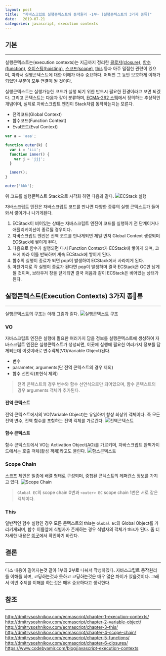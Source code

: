 ```yaml
---
layout: post
title:  "자바스크립트 실행콘텍스트와 동작원리 -1부- (실행콘텍스트의 3가지 종류)"
date:   2019-07-21
categories: javascript, execution contexts
---
```


## 기본
---
실행콘텍스트는(execution contexts)는 지금까지 정리한 [클로저(closure)](https://yoosoo-won.github.io/javascript,/closure,/%ED%81%B4%EB%A1%9C%EC%A0%80/2019/06/30/closure.html), [함수(function)](https://yoosoo-won.github.io/javascript,/function,/function/declarations,/expressions/2019/07/14/function-declarations-vs-function-expressions.html), [호이스팅(hoisting)](https://yoosoo-won.github.io/javascript/2019/06/02/What-is-Hoisting.html), [스코프(scope)](https://yoosoo-won.github.io/javascript,/scope,/%EC%8A%A4%EC%BD%94%ED%94%84/2019/07/07/scope.html), [this](https://yoosoo-won.github.io/javascript,/this/2019/06/23/this.html) 등과 아주 밀접한 관련이 있으며, 따라서 실행콘텍스트에 대한 이해가 아주 중요하다. 어쩌면 그 동안 모호하게 이해가 되었던 부분이 모두 연결이 될 것이다.

실행콘텍스트는 실행가능한 코드가 실행 되기 위한 반드시 필요한 환경이라고 보면 되겠다. 그리고 콘텍스트는 다음과 같이 분류하며, [ECMA-262 스펙](https://developer.mozilla.org/ko/docs/Web/JavaScript/%EC%96%B8%EC%96%B4_%EB%A6%AC%EC%86%8C%EC%8A%A4)에서 정의하는 추상적인 개념이며, 실제로 자바스크립트 엔진이 Stack처럼 동작하는지는 모른다.

* 전역코드(Global Context)
* 함수코드(Function Context)
* Eval코드(Eval Context)

```javascript
var a = 'aaa';

function outer(k) {
  var i = 'iii';
  function inner() {
    var j = 'jjj';
  }

  inner();
}

outer('kkk');
```

위 코드를 실행콘텍스트 Stack으로 시각화 하면 다음과 같다.
![ECStack 실행](https://user-images.githubusercontent.com/15857404/61588069-fc3dcf80-abcf-11e9-8186-1163fac8dc76.png)

자바스크립트 엔진은 자바스크립트 코드를 만나면 다양한 종류의 실행 콘텍스트가 들어와서 쌓이거나 나가게된다. 
1. ECStack이 비어있는 상태는 자바스크립트 엔진이 코드를 실행하기 전 단계이거나 애플리케이션이 종료될 경우이다.
2. 자바스크립트 엔진은 전역 코드를 만나게되면 제일 먼저 Global Context 생성되며 ECStack에 쌓이게 된다.
3. 다음으로 함수가 실행되면 다시 Function Context가 ECStack에 쌓이게 되며, 코드에 따라 이를 반복하며 계속 ECStack에 쌓이게 된다.
4. 함수의 실행이 종료가 되면 pop이 발생하여 ECStack에서 사라지게 된다.
5. 마찬가지로 각 실행이 종료가 된다면 pop이 발생하며 결국 ECStack은 GC만 남게 될 것이며, 브라우저 창을 닫게되면 결국 처음과 같이 ECStack은 비어있는 상태가 된다.

## 실행콘텍스트(Execution Contexts) 3가지 종류
---
실행콘텍스트의 구조는 아래 그림과 같다.
![실행콘텍스트 구조](https://user-images.githubusercontent.com/15857404/61588471-129b5980-abd7-11e9-916c-48be00d4d3e7.png)

### VO
자바스크립트 엔진은 실행에 필요한 여러가지 담을 정보를 실행콘텍스트에 생성하여 
자바스크립트 엔진은 실행콘텍스트가 생성되면, 이곳에 실행에 필요한 여러가지 정보를 담게되는데 이것이바로 변수객체(VO/Variable Object)된다.

* 변수
* parameter, arguments(단 전역 콘텍스트의 경우 제외)
* 함수 선언식(표현식 제외)

> 전역 콘텍스트의 경우 변수와 함수 선언식으로만 되어있으며,
함수 콘텍스트의 경우 arguments 객체가 추가된다.

#### 전역 콘텍스트
전역 콘텍스트에서의 VO(Variable Object)는 유일하며 항상 최상위 객체이다. 즉 모든 전역 변수, 전역 함수를 포함하는 전역 객체를 가르킨다.
![전역콘텍스트](https://user-images.githubusercontent.com/15857404/61589314-29e04400-abe3-11e9-908b-f51ec9bcc6cd.png)

#### 함수 콘텍스트
함수 콘텍스트에서 VO는 Activation Object(AO)를 가르키며, 자바스크립트 완벽가이드에서는 호출 객체(활성 객체)라고도 불린다.
![함스콘텍스트](https://user-images.githubusercontent.com/15857404/61588750-817ab180-abdb-11e9-82ec-391ca66bca91.png)

### Scope Chain
스코프 체인은 일종에 배열 형태로 구성되며, 중첩된 콘텍스트의 레퍼런스 정보를 가지고 있다.
![Scope Chain](https://user-images.githubusercontent.com/15857404/62002404-424de280-b13e-11e9-9c30-3c6f00e0de1d.png)

> `Global EC`의 scope chain 0번과 `<outer> EC` scope chain 1번은 서로 같은 객체이다.

### This
일반적인 함수 실행인 경우 모든 콘텍스트의 this는 `Global EC`의 Global Object를 가리키게되며, 함수 이름앞에 식별자가 존재하는 경우 식별자의 객체가 this가 된다.
좀 더 자세한 내용은 [이곳](https://yoosoo-won.github.io/javascript,/this/2019/06/23/this.html)에서 확인하기 바란다.


## 결론
---
다소 내용이 길어지는것 같아 1부와 2부로 나눠서 작성하였다. 자바스크립트 동작원리를 이해를 하며, 코딩하는것과 못하고 코딩하는것은 매우 많은 차이가 있을것이다. 그래서 이번 주제를 이해를 하는것은 매우 중요하다고 생각한다. 

## 참조
---
http://dmitrysoshnikov.com/ecmascript/chapter-1-execution-contexts/
http://dmitrysoshnikov.com/ecmascript/chapter-2-variable-object/
http://dmitrysoshnikov.com/ecmascript/chapter-3-this/
http://dmitrysoshnikov.com/ecmascript/chapter-4-scope-chain/
http://dmitrysoshnikov.com/ecmascript/chapter-5-functions/
http://dmitrysoshnikov.com/ecmascript/chapter-6-closures/
https://www.codebyamir.com/blog/javascript-execution-contexts
